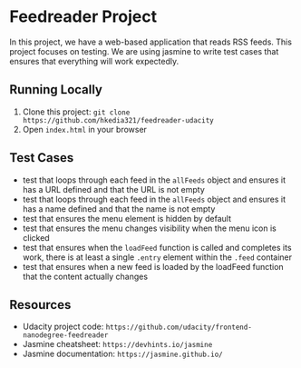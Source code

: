 # Feedreader Project
In this project, we have a web-based application that reads RSS feeds. This project focuses on testing. We are using jasmine to write test cases that ensures that everything will work expectedly.

## Running Locally
1. Clone this project: `git clone https://github.com/hkedia321/feedreader-udacity`
2. Open `index.html` in your browser

## Test Cases
- test that loops through each feed in the `allFeeds` object and ensures it has a URL defined and that the URL is not empty
- test that loops through each feed in the `allFeeds` object and ensures it has a name defined and that the name is not empty
- test that ensures the menu element is hidden by default
- test that ensures the menu changes visibility when the menu icon is clicked
- test that ensures when the `loadFeed` function is called and completes its work, there is at least a single `.entry` element within the `.feed` container
- test that ensures when a new feed is loaded by the loadFeed function that the content actually changes

## Resources
- Udacity project code: `https://github.com/udacity/frontend-nanodegree-feedreader`
- Jasmine cheatsheet: `https://devhints.io/jasmine`
- Jasmine documentation: `https://jasmine.github.io/`